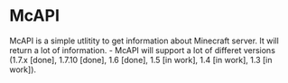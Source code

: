 McAPI
=====

McAPI is a simple utlitity to get information about Minecraft server. It
will return a lot of information. - McAPI will support a lot of differet
versions (1.7.x [done], 1.7.10 [done], 1.6 [done], 1.5 [in work], 1.4
[in work], 1.3 [in work]).
